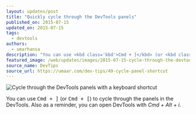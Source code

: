 ```yaml
---
layout: updates/post
title: "Quickly cycle through the DevTools panels"
published_on: 2015-07-15
updated_on: 2015-07-15
tags:
  - devtools
authors:
  - umarhansa
description: "You can use <kbd class='kbd'>Cmd + ]</kbd> (or <kbd class='kbd'>Cmd + [</kbd>) to cycle through the panels in the DevTools."
featured_image: /web/updates/images/2015-07-15-cycle-through-the-devtools-panels-with-a-keyboard-shortcut/cycle-panel-shortcut.gif
source_name: DevTips
source_url: https://umaar.com/dev-tips/49-cycle-panel-shortcut
---
```

<img src="/web/updates/images/2015-07-15-cycle-through-the-devtools-panels-with-a-keyboard-shortcut/cycle-panel-shortcut.gif" alt="Cycle through the DevTools panels with a keyboard shortcut">

You can use <kbd class="kbd">Cmd + ]</kbd> (or <kbd class="kbd">Cmd + [</kbd>) to cycle through the panels in the DevTools. Also as a reminder, you can open DevTools with <em>Cmd + Alt + i</em>.




		
